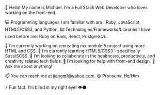 👋 Hello! My name is Michael. I'm a Full Stack Web Developer who loves working on the front-end.

💻 Programming languages I am familiar with are : Ruby, JavaScript, HTML5/CSS3, and Python.
⌨️ Technologies/Frameworks/Libraries I have used before are: Ruby on Rails, React, PostgreSQL.

🔭 I’m currently working on recreating my module 5 project using more HTML and CSS.
🌱 I’m currently learning HTML5/CSS3 - specifically Sass/SCSS.
👯 I’m looking to collaborate in the healthcare, productivity, and creativity related tech fields. 
🤔 I’m looking for help with front-end design.
💬 Ask me about anything! 

📫 You can reach me at jiangm1@yahoo.com.
😄 Pronouns: He/Him

⚡ Fun fact: I'm blind in my right eye! 👁️⚫

<!--
**jiangmichael1/jiangmichael1** is a ✨ _special_ ✨ repository because its `README.md` (this file) appears on your GitHub profile.



-->
